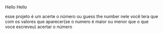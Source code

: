 Hello Hello

esse projeto é um acerte o número ou guess the number nele você tera que com os valores que aparecer(se o numero é maior ou menor que o que voce escreveu) acertar o número